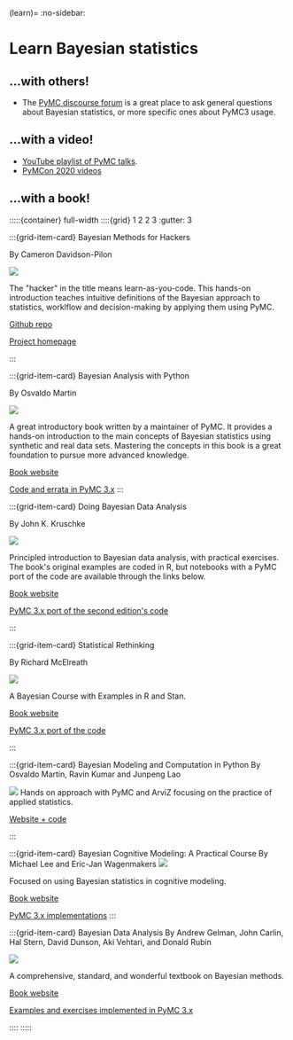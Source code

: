 (learn)=
:no-sidebar:
# Learn Bayesian statistics

## ...with others!
* The [PyMC discourse forum](https://discourse.pymc.io) is a great place to ask general questions about Bayesian statistics, or more specific ones about PyMC3 usage.

## ...with a video!
* [YouTube playlist of PyMC talks](https://www.youtube.com/playlist?list=PL1Ma_1DBbE82OVW8Fz_6Ts1oOeyOAiovy).
* [PyMCon 2020 videos](https://www.youtube.com/playlist?list=PLD1x-BW9UdeG68AQj6rDRfGiFFrpZ3cgu)

## ...with a book!

:::::{container} full-width
::::{grid} 1 2 2 3
:gutter: 3

:::{grid-item-card} Bayesian Methods for Hackers

By Cameron Davidson-Pilon

<img src="https://camo.githubusercontent.com/4a0aca82ca82efab71747d00db30f3a68de98e82/687474703a2f2f692e696d6775722e636f6d2f36444b596250622e706e673f31">

The "hacker" in the title  means learn-as-you-code. This hands-on introduction teaches intuitive definitions of the Bayesian approach to statistics, worklflow and decision-making by applying them using PyMC.

[Github repo](https://github.com/CamDavidsonPilon/Probabilistic-Programming-and-Bayesian-Methods-for-Hackers)

[Project homepage](http://camdavidsonpilon.github.io/Probabilistic-Programming-and-Bayesian-Methods-for-Hackers/)

:::

:::{grid-item-card} Bayesian Analysis with Python

By Osvaldo Martin

<img src="https://raw.githubusercontent.com/aloctavodia/BAP/master/Cover.png">

A great introductory book written by a maintainer of PyMC. It provides a hands-on introduction to the main concepts of Bayesian statistics using synthetic and real data sets. Mastering the concepts in this book is a great foundation to pursue more advanced knowledge.

[Book website](https://www.packtpub.com/big-data-and-business-intelligence/bayesian-analysis-python-second-edition)

[Code and errata in PyMC 3.x](https://github.com/aloctavodia/BAP)
:::

:::{grid-item-card} Doing Bayesian Data Analysis

By John K. Kruschke

<img src="https://jkkweb.sitehost.iu.edu/DoingBayesianDataAnalysis/DBDA2Ecover.png">

Principled introduction to Bayesian data analysis, with practical exercises. The book's original examples are coded in R, but notebooks with a PyMC port of the code are available through the links below.

[Book website](https://sites.google.com/site/doingbayesiandataanalysis/home)

[PyMC 3.x port of the second edition's code](https://github.com/JWarmenhoven/DBDA-python)

:::

:::{grid-item-card} Statistical Rethinking

By Richard McElreath

<img src="http://xcelab.net/rm/wp-content/uploads/2012/01/9781482253443-191x300.jpg">

A Bayesian Course with Examples in R and Stan.

[Book website](http://xcelab.net/rm/statistical-rethinking/)

[PyMC 3.x port of the code](https://github.com/pymc-devs/resources/tree/master/Rethinking)

:::

:::{grid-item-card} Bayesian Modeling and Computation in Python
By Osvaldo Martin, Ravin Kumar and Junpeng Lao

<img src="https://bayesiancomputationbook.com/_images/Cover.jpg"/>
Hands on approach with PyMC and ArviZ focusing on the practice of applied statistics.

[Website + code](https://bayesiancomputationbook.com/welcome.html)

:::

:::{grid-item-card} Bayesian Cognitive Modeling: A Practical Course
By Michael Lee and Eric-Jan Wagenmakers
<img src="https://images-na.ssl-images-amazon.com/images/I/51K33XI2I8L._SX330_BO1,204,203,200_.jpg">

Focused on using Bayesian statistics in cognitive modeling.

[Book website](https://bayesmodels.com/)

[PyMC 3.x implementations](https://github.com/pymc-devs/resources/tree/master/BCM)
:::

:::{grid-item-card} Bayesian Data Analysis
By Andrew Gelman, John Carlin, Hal Stern, David Dunson, Aki Vehtari, and Donald Rubin

<img src="http://www.stat.columbia.edu/~gelman/book/bda_cover.png"/>

A comprehensive, standard, and wonderful textbook on Bayesian methods.

[Book website](https://www.stat.columbia.edu/~gelman/book/)

[Examples and exercises implemented in PyMC 3.x](https://github.com/pymc-devs/resources/tree/master/BDA3)

::::
:::::
